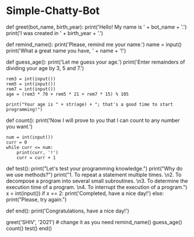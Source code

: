 # Simple-Chatty-Bot

def greet(bot_name, birth_year):
    print('Hello! My name is ' + bot_name + '.')
    print('I was created in ' + birth_year + '.')


def remind_name():
    print('Please, remind me your name.')
    name = input()
    print('What a great name you have, ' + name + '!')


def guess_age():
    print('Let me guess your age.')
    print('Enter remainders of dividing your age by 3, 5 and 7.')

    rem3 = int(input())
    rem5 = int(input())
    rem7 = int(input())
    age = (rem3 * 70 + rem5 * 21 + rem7 * 15) % 105

    print("Your age is " + str(age) + "; that's a good time to start programming!")


def count():
    print('Now I will prove to you that I can count to any number you want.')

    num = int(input())
    curr = 0
    while curr <= num:
        print(curr, '!')
        curr = curr + 1


def test():
    print("Let's test your programming knowledge.")
    print("Why do we use methods?")
    print("1. To repeat a statement multiple times. \n2. To decompose a program into several small subroutines. \n3. To determine the execution time of a program. \n4. To interrupt the execution of a program.")
    x = int(input())
    if x == 2:
        print('Completed, have a nice day!')
    else:
        print("Please, try again.")


def end():
    print('Congratulations, have a nice day!')


greet('SHIV', '2021')  # change it as you need
remind_name()
guess_age()
count()
test()
end()

